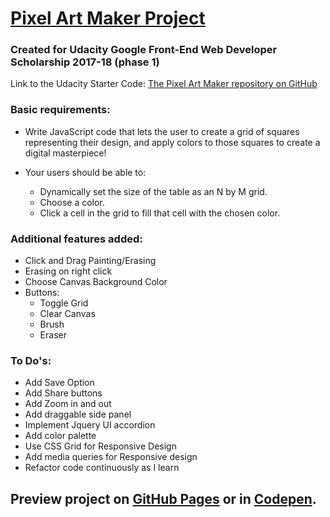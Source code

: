 # [Pixel Art Maker Project](https://curiouscc.github.io/)

### Created for Udacity Google Front-End Web Developer Scholarship 2017-18 (phase 1)

Link to the Udacity Starter Code: [The Pixel Art Maker repository on GitHub](https://github.com/udacity/project-pixel-art-maker-starter)

### Basic requirements:
* Write JavaScript code that lets the user to create a grid of squares representing their design, and apply colors to those squares to create a digital masterpiece!

* Your users should be able to:

    - Dynamically set the size of the table as an N by M grid.
    - Choose a color.
    - Click a cell in the grid to fill that cell with the chosen color.

### Additional features added:

- Click and Drag Painting/Erasing
- Erasing on right click
- Choose Canvas Background Color
- Buttons:
  - Toggle Grid
  - Clear Canvas
  - Brush
  - Eraser
  
### To Do's:
  - Add Save Option
  - Add Share buttons
  - Add Zoom in and out
  - Add draggable side panel
  - Implement Jquery UI accordion
  - Add color palette
  - Use CSS Grid for Responsive Design
  - Add media queries for Responsive design
  - Refactor code continuously as I learn

## Preview project on [GitHub Pages](https://curiouscc.github.io/Pixel-Art-Maker/) or in [Codepen](https://codepen.io/CuriousCC/pen/YeNEmL).
